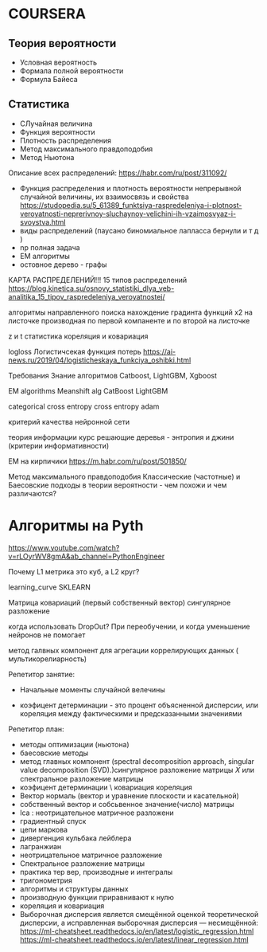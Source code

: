 # COURSERA

## Теория вероятности
* Условная вероятность
* Формала полной вероятности
* Формула Байеса

## Статистика
* СЛучайная величина
* Функция вероятности
* Плотность распределения
* Метод максимального правдоподобия
* Метод Ньютона

Описание всех распределений:
https://habr.com/ru/post/311092/

* Функция распределения и плотность вероятности непрерывной случайной величины, их взаимосвязь и свойства
https://studopedia.su/5_61389_funktsiya-raspredeleniya-i-plotnost-veroyatnosti-neprerivnoy-sluchaynoy-velichini-ih-vzaimosvyaz-i-svoystva.html
* виды распределений (паусано биномиальное лапласса  бернули и т д )
* np полная задача
* EM алгоритмы 
* остовное дерево - графы

КАРТА РАСПРЕДЕЛЕНИЙ!!! 15 типов распределений
https://blog.kinetica.su/osnovy_statistiki_dlya_veb-analitika_15_tipov_raspredeleniya_veroyatnostej/

алгоритмы направленного поиска
нахождение градинта функций x2 на листочке 
производная по первой компаненте и по второй на листочке

z и t статистика
кореляция и ковариация 

logloss Логистичсекая функция потерь
https://ai-news.ru/2019/04/logisticheskaya_funkciya_oshibki.html


Требования
Знание алгоритмов Catboost, LightGBM, Xgboost

EM algorithms 
Meanshift alg
CatBoost
LightGBM

categorical cross entropy 
cross entropy
adam

критерий качества нейронной сети

теория информации курс 
решающие деревья - энтропия и джини (критерии информативности)

EM на кирпичики
https://m.habr.com/ru/post/501850/

Метод максимального правдоподобия
Классические (частотные) и Баесовские подходы в теории вероятности - чем похожи и чем различаются?

# Алгоритмы на Pyth
https://www.youtube.com/watch?v=rLOyrWV8gmA&ab_channel=PythonEngineer


Почему L1 метрика это куб, а L2 круг?

learning_curve SKLEARN

Матрица ковариаций (первый собственный вектор)
сингулярное разложение

когда использовать DropOut?
При переобучении, и когда уменьшение нейронов не помогает

метод галвных компонент для агрегации коррелирующих данных ( мультикорелиарность) 

Репетитор занятие:
* Начальные моменты случайной велечины


* коэфицент детерминации - это процент объясненной дисперсии, или кореляция между фактическими и предсказанными значениями

Репетитор план:
* методы оптимизации (ньютона)
* баесовские методы
* метод главных компонент (spectral decomposition approach,  singular value decomposition (SVD).)сингулярное разложение матрицы 𝑋 или спектральное разложение матрицы  
* коэфицент детерминации \ ковариация  кореляция
* Вектор нормаль (вектор и уравнение плоскости и касательной)
* собственный вектор и собсьвенное значение(число) матрицы
* lca : неотрицательное матричное разложени 
* градиентный спуск
* цепи маркова
* дивергенция кульбака лейблера
* лагранжиан
* неотрицательное матричное разложение
* Спектральное разложение матрицы
* практика тер вер, производные и интегралы
* тригонометрия
* алгоритмы и структуры данных
* производную функции приравнивают к нулю
* кореляция и ковариация 
* Выборочная дисперсия является смещённой оценкой теоретической дисперсии, а исправленная выборочная дисперсия — несмещённой:
https://ml-cheatsheet.readthedocs.io/en/latest/logistic_regression.html
https://ml-cheatsheet.readthedocs.io/en/latest/linear_regression.html
